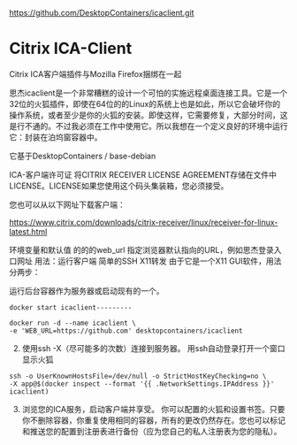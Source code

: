 https://github.com/DesktopContainers/icaclient.git


# Citrix ICA-Client
Citrix ICA客户端插件与Mozilla Firefox捆绑在一起

思杰icaclient是一个非常糟糕的设计一个可怕的实施远程桌面连接工具。它是一个32位的火狐插件，即使在64位的的Linux的系统上也是如此，所以它会破坏你的操作系统，或者至少是你的火狐的安装。即使这样，它需要修复，大部分时间，这是行不通的。不过我必须在工作中使用它。所以我想在一个定义良好的环境中运行它：封装在泊坞窗容器中。

它基于DesktopContainers / base-debian

ICA-客户端许可证
将CITRIX RECEIVER LICENSE AGREEMENT存储在文件中LICENSE。LICENSE如果您使用这个码头集装箱，您必须接受。

您也可以从以下网址下载客户端：

https://www.citrix.com/downloads/citrix-receiver/linux/receiver-for-linux-latest.html

环境变量和默认值
的的的web_url
指定浏览器默认指向的URL，例如思杰登录入口网址
用法：运行客户端
简单的SSH X11转发
由于它是一个X11 GUI软件，用法分两步：

运行后台容器作为服务器或启动现有的一个。


```
docker start icaclient---------

docker run -d --name icaclient \
-e 'WEB_URL=https://github.com' desktopcontainers/icaclient
```

  2. 使用ssh -X（尽可能多的次数）连接到服务器。 用ssh自动登录打开一个窗口显示火狐

```
ssh -o UserKnownHostsFile=/dev/null -o StrictHostKeyChecking=no \
-X app@$(docker inspect --format '{{ .NetworkSettings.IPAddress }}' icaclient)
```

  3. 浏览您的ICA服务，启动客户端并享受。
你可以配置的火狐和设置书签。只要你不删除容器，你重复使用相同的容器，所有的更改仍然存在。您也可以标记和推送您的配置到注册表进行备份（应为您自己的私人注册表为您的隐私）。
